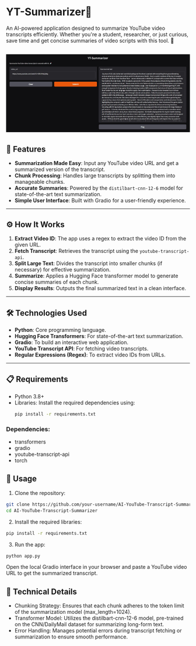 # YT-Summarizer📜

An AI-powered application designed to summarize YouTube video transcripts efficiently. Whether you're a student, researcher, or just curious, save time and get concise summaries of video scripts with this tool. 🚀

![ ](images/interface.jpg)
---

## 🌟 Features
- **Summarization Made Easy**: Input any YouTube video URL and get a summarized version of the transcript.
- **Chunk Processing**: Handles large transcripts by splitting them into manageable chunks.
- **Accurate Summaries**: Powered by the `distilbart-cnn-12-6` model for state-of-the-art text summarization.
- **Simple User Interface**: Built with Gradio for a user-friendly experience.

---

## ⚙️ How It Works
1. **Extract Video ID**: The app uses a regex to extract the video ID from the given URL.
2. **Fetch Transcript**: Retrieves the transcript using the `youtube-transcript-api`.
3. **Split Large Text**: Divides the transcript into smaller chunks (if necessary) for effective summarization.
4. **Summarize**: Applies a Hugging Face transformer model to generate concise summaries of each chunk.
5. **Display Results**: Outputs the final summarized text in a clean interface.

---

## 🛠️ Technologies Used
- **Python**: Core programming language.
- **Hugging Face Transformers**: For state-of-the-art text summarization.
- **Gradio**: To build an interactive web application.
- **YouTube Transcript API**: For fetching video transcripts.
- **Regular Expressions (Regex)**: To extract video IDs from URLs.

---

## 📋 Requirements
- Python 3.8+
- Libraries: Install the required dependencies using:
  ```bash
  pip install -r requirements.txt
  ```
### Dependencies:
 - transformers
 - gradio
 - youtube-transcript-api
 - torch
  
## 🚀 Usage
1. Clone the repository:
```bash
git clone https://github.com/your-username/AI-YouTube-Transcript-Summarizer.git
cd AI-YouTube-Transcript-Summarizer
```
2. Install the required libraries:
```bash
pip install -r requirements.txt
```
3. Run the app:
```bash
python app.py
```
Open the local Gradio interface in your browser and paste a YouTube video URL to get the summarized transcript.

## 🧪 Technical Details
 - Chunking Strategy: Ensures that each chunk adheres to the token limit of the summarization model (max_length=1024).
 - Transformer Model: Utilizes the distilbart-cnn-12-6 model, pre-trained on the CNN/DailyMail dataset for summarizing long-form text.
 - Error Handling: Manages potential errors during transcript fetching or summarization to ensure smooth performance.

















